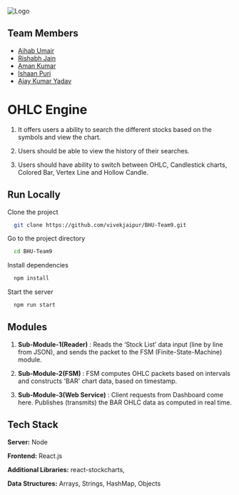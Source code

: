 
![Logo](https://givebutter.s3.amazonaws.com/profiles/OFZClUNWGdolNqMnhUnvgXoYhUJK0XFJ6C22Vk63.png)
## Team Members

- [Aihab Umair](https://github.com/Aihab1) 
- [Rishabh Jain](https://github.com/Nazi-pikachu)
- [Aman Kumar](https://github.com/aman0710)
- [Ishaan Puri](https://github.com/ishu-2201)
- [Ajay Kumar Yadav](https://github.com/AJAY007L)
# OHLC Engine

1. It offers users a ability to search the different stocks based on the symbols and view the chart.

2. Users should be able to view the history of their searches.

3. Users should have ability to switch between OHLC, Candlestick charts, Colored Bar, Vertex Line and Hollow Candle. 




## Run Locally

Clone the project

```bash
  git clone https://github.com/vivekjaipur/BHU-Team9.git
```

Go to the project directory

```bash
  cd BHU-Team9
```

Install dependencies

```bash
  npm install
```

Start the server

```bash
  npm run start
```

  
## Modules 
1. **Sub-Module-1(Reader)** : Reads the ‘Stock List’ data input (line by line from JSON), and sends the packet to the FSM (Finite-State-Machine) module.

2. **Sub-Module-2(FSM)** : FSM computes OHLC packets based on intervals and constructs 'BAR' chart data, based on timestamp.

3. **Sub-Module-3(Web Service)** : Client requests from Dashboard come here. Publishes (transmits) the BAR OHLC data as computed in real time.
 


## Tech Stack

**Server:** Node

**Frontend:** React.js

**Additional Libraries:** react-stockcharts,

**Data Structures:** Arrays, Strings, HashMap, Objects
  
